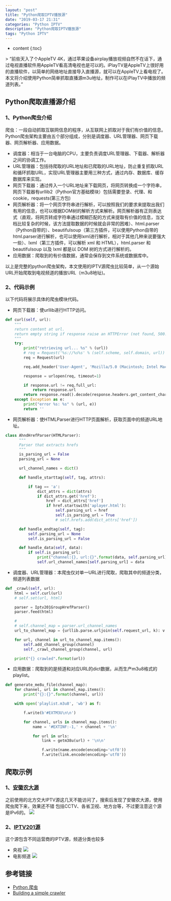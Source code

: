 ```yaml
---
layout: "post"
title: "Python爬取IPTV播放源"
date: "2019-03-17 21:31"
categories: "Python IPTV"
description: "Python爬取IPTV播放源"
tags: "Python IPTV"
---
```

* content
{:toc}

<div class="postImg" style="background-image:url(http://carforeasy.cn/python爬取iptv播放源-aba03b31.png)"></div>
> “前些天入了个AppleTV 4K，通过苹果设备airplay播放视频自然不在话下，通过电视直播软件用AppleTV看高清电视也是可以的。iPlayTV是AppleTV上很好用的直播软件，以简单的网络地址直接导入直播源，就可以在AppleTV上看电视了。本文将介绍使用Python简单抓取直播源m3u地址，制作可以在iPlayTV中播放的频道列表。”




## Python爬取直播源介绍

### 1、Python爬虫介绍
爬虫：一段自动抓取互联网信息的程序，从互联网上抓取对于我们有价值的信息。
Python爬虫架构主要由五个部分组成，分别是调度器、URL管理器、网页下载器、网页解析器、应用数据。

+ 调度器：相当于一台电脑的CPU，主要负责调度URL管理器、下载器、解析器之间的协调工作。
+ URL管理器：包括待爬取的URL地址和已爬取的URL地址，防止重复抓取URL和循环抓取URL，实现URL管理器主要用三种方式，通过内存、数据库、缓存数据库来实现。
+ 网页下载器：通过传入一个URL地址来下载网页，将网页转换成一个字符串，网页下载器有urllib2（Python官方基础模块）包括需要登录、代理、和cookie，requests(第三方包)
+ 网页解析器：将一个网页字符串进行解析，可以按照我们的要求来提取出我们有用的信息，也可以根据DOM树的解析方式来解析。网页解析器有正则表达式（直观，将网页转成字符串通过模糊匹配的方式来提取有价值的信息，当文档比较复杂的时候，该方法提取数据的时候就会非常的困难）、html.parser（Python自带的）、beautifulsoup（第三方插件，可以使用Python自带的html.parser进行解析，也可以使用lxml进行解析，相对于其他几种来说要强大一些）、lxml（第三方插件，可以解析 xml 和 HTML），html.parser 和 beautifulsoup 以及 lxml 都是以 DOM 树的方式进行解析的。
+ 应用数据：爬取到的有价值数据，通常会保存到文件系统或数据库中。

以上是完整的python爬虫架构，本文使用的IPTV源爬虫比较简单，从一个源始URL开始爬取到电视频道的播放URL（m3u8地址)。

### 2、代码示例
以下代码将展示具体的爬虫模块代码。
+ 网页下载器：使urllib进行HTTP访问。

```python
def curl(self, url):
    """
    return content at url.
    return empty string if response raise an HTTPError (not found, 500...)
    """
    try:
        print("retrieving url... %s" % (url))
        # req = Request('%s://%s%s' % (self.scheme, self.domain, url))
        req = Request(url)

        req.add_header('User-Agent', 'Mozilla/5.0 (Macintosh; Intel Mac OS X 10_14_3) AppleWebKit/605.1.15 (KHTML, like Gecko) Version/12.0.i/605.1.15')

        response = urlopen(req, timeout=1)

        if response.url != req.full_url:
            return response.url
        return response.read().decode(response.headers.get_content_charset(), 'ignore')
    except Exception as e:
        print("error %s: %s" % (url, e))
        return ''
```

+ 网页解析器：使HTMLParser进行HTTP页面解析，获取页面中的频道URL地址。

```python
class AhndHrefParser(HTMLParser):
      """
      Parser that extracts hrefs
      """
      is_parsing_url = False
      parsing_url = None

      url_channel_names = dict()

      def handle_starttag(self, tag, attrs):

          if tag == 'a':
              dict_attrs = dict(attrs)
              if dict_attrs.get('href'):
                  href = dict_attrs['href']
                  if href.startswith('aplayer.html'):
                      self.parsing_url = href
                      self.is_parsing_url = True
                      # self.hrefs.add(dict_attrs['href'])

      def handle_endtag(self, tag):
          self.parsing_url = None
          self.is_parsing_url = False

      def handle_data(self, data):
          if self.is_parsing_url:
              print("channel:{}, url:{}".format(data, self.parsing_url))
              self.url_channel_names[self.parsing_url] = data

```

+ 调度器、URL管理器：本爬虫仅对单一URL进行爬取，爬取其中的频道分类，频道列表数据

```python
def _crawl(self, url):
    html = self.curl(url)
    # self.set(url, html)

    parser = Iptv201GroupHrefParser()
    parser.feed(html)

    #
    # self.channel_map = parser.url_channel_names
    url_to_channel_map = {urllib.parse.urljoin(self.request_url, k): v for k, v in parser.url_channel_names.items()}

    for url, channel in url_to_channel_map.items():
        self.add_channel_group(channel)
        self._crawl_channel_group(channel, url)

    print("{} crawled".format(url))
```

+ 应用数据：爬取到的是频道和对应URL的dict数据，从而生产m3u8格式的playlist。

```python
def generate_me8u_file(channel_map):
    for channel, url in channel_map.items():
        print("{}:{}".format(channel, url))

    with open('playlist.m3u8', 'wb') as f:

        f.write(b'#EXTM3U\n\n')

        for channel, urls in channel_map.items():
            name = '#EXTINF:-1,' + channel + '\n'

            for url in urls:
                link = getm38u(url) + '\n\n'

                f.write(name.encode(encoding='utf8'))
                f.write(link.encode(encoding='utf8'))

```

## 爬取示例
###  1、[安徽农大源](http://itv.ahau.edu.cn/)
之前使用的北方交大IPTV源这几天不能访问了，搜索后发现了安徽农大源，使用爬虫爬下来，效果还不错
包括CCTV、各省卫视、地方台等，不过要注意这个源是IPv6的。
![](http://carforeasy.cn/python爬取iptv播放源-b2278936.png)

###  2、[IPTV201源](http://iptv201.com)
这个源包含不同运营商的IPTV源，频道分类也较多
+ 央视
![](http://carforeasy.cn/python爬取iptv播放源-7160ae0b.png)
+ 电影频道
![](http://carforeasy.cn/python爬取iptv播放源-37e07879.png)

## 参考链接
+ [Python 爬虫](https://blog.csdn.net/guoqiankunmiss/article/details/83929625)
+ [Building a simple crawler](https://www.debrice.com/building-a-simple-crawler/)
